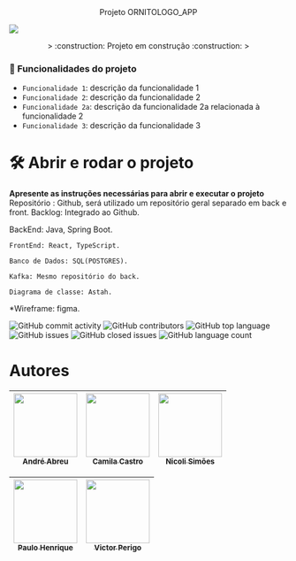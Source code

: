 <div style="text-align: center;">Projeto ORNITOLOGO_APP</div>

![](https://images-ext-1.discordapp.net/external/9OK2F2MUsBZwA_Wg7wujv3kVmlvJEgkQ3YNdsZecTt4/%3Fraw%3Dtrue/https/github.com/cahcastroc/imgornitologo/blob/main/home.png?width=693&height=442)

<div style="text-align: center;">
> :construction: Projeto em construção :construction:
>
</div>

### :hammer: Funcionalidades do projeto

- `Funcionalidade 1`: descrição da funcionalidade 1
- `Funcionalidade 2`: descrição da funcionalidade 2
- `Funcionalidade 2a`: descrição da funcionalidade 2a relacionada à funcionalidade 2
- `Funcionalidade 3`: descrição da funcionalidade 3

# 🛠️ Abrir e rodar o projeto

**Apresente as instruções necessárias para abrir e executar o projeto**
Repositório : Github, será utilizado um repositório geral separado em back e front.
Backlog: Integrado ao Github.

BackEnd: Java, Spring Boot.

    FrontEnd: React, TypeScript.

    Banco de Dados: SQL(POSTGRES).

    Kafka: Mesmo repositório do back.

    Diagrama de classe: Astah.

\*Wireframe: figma.

![GitHub commit activity](https://img.shields.io/github/commit-activity/w/cahcastroc/ornitologo_app?logoColor=green&style=plastic)
![GitHub contributors](https://img.shields.io/github/contributors/cahcastroc/ornitologo_app?style=plastic)
![GitHub top language](https://img.shields.io/github/languages/top/cahcastroc/ornitologo_app?style=plastic)
![GitHub issues](https://img.shields.io/github/issues/cahcastroc/ornitologo_app?color=orange&style=plastic)
![GitHub closed issues](https://img.shields.io/github/issues-closed/cahcastroc/ornitologo_app?color=green&style=plastic)
![GitHub language count](https://img.shields.io/github/languages/count/cahcastroc/ornitologo_app?color=pink&style=plastic)

# Autores

| [<img src="https://avatars.githubusercontent.com/u/85203145?v=4" width=115><br><sub>André Abreu</sub>](https://github.com/andrezo88) | [<img src="https://avatars.githubusercontent.com/u/92308584?v=4" width=115><br><sub>Camila Castro</sub>](https://github.com/cahcastroc) | [<img src="https://avatars.githubusercontent.com/u/103610058?v=4" width=115><br><sub>Nicoli Simões</sub>](https://github.com/nicolids) |  
|:------------------------------------------------------------------------------------------------------------------------------------:|:---------------------------------------------------------------------------------------------------------------------------------------:|:-----------------------------------------------------------------------------------------------------------------------------------------:|


 | [<img src="https://avatars.githubusercontent.com/u/68249297?v=4" width=115><br><sub>Paulo Henrique</sub>](https://github.com/PauloHenriqueCamargo) | [<img src="https://avatars.githubusercontent.com/u/66310858?v=4" width=115><br><sub>Victor Perigo</sub>](https://github.com/VictorPerigo) |  
|:--------------------------------------------------------------------------------------------------------------------------------------------------:|:-----------------------------------------------------------------------------------------------------------------------------------------:|